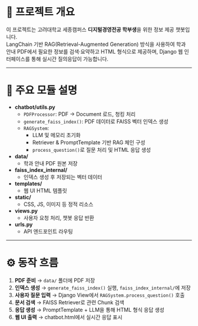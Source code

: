 # 📌 프로젝트 개요
이 프로젝트는 고려대학교 세종캠퍼스 **디지털경영전공 학부생**을 위한 정보 제공 챗봇입니다. <br>
LangChain 기반 RAG(Retrieval-Augmented Generation) 방식을 사용하여 학과 안내 PDF에서 필요한 정보를 검색·요약하고 HTML 형식으로 제공하며, Django 웹 인터페이스를 통해 실시간 질의응답이 가능합니다.

---

# 📝 주요 모듈 설명
- **chatbot/utils.py**
  - `PDFProcessor`: PDF → Document 로드, 청킹 처리
  - `generate_faiss_index()`: PDF 데이터로 FAISS 벡터 인덱스 생성
  - `RAGSystem`:  
    - LLM 및 메모리 초기화  
    - Retriever & PromptTemplate 기반 RAG 체인 구성  
    - `process_question()`로 질문 처리 및 HTML 응답 생성
- **data/**
  - 학과 안내 PDF 원본 저장
- **faiss_index_internal/**
  - 인덱스 생성 후 저장되는 벡터 데이터
- **templates/**
  - 웹 UI HTML 템플릿
- **static/**
  - CSS, JS, 이미지 등 정적 리소스
- **views.py**
  - 사용자 요청 처리, 챗봇 응답 반환
- **urls.py**
  - API 엔드포인트 라우팅

---

# ⚙️ 동작 흐름
1. **PDF 준비** → `data/` 폴더에 PDF 저장  
2. **인덱스 생성** → `generate_faiss_index()` 실행, `faiss_index_internal/`에 저장  
3. **사용자 질문 입력** → Django View에서 `RAGSystem.process_question()` 호출  
4. **문서 검색** → FAISS Retriever로 관련 Chunk 검색  
5. **응답 생성** → PromptTemplate + LLM을 통해 HTML 형식 응답 생성  
6. **웹 UI 출력** → chatbot.html에서 실시간 응답 표시
